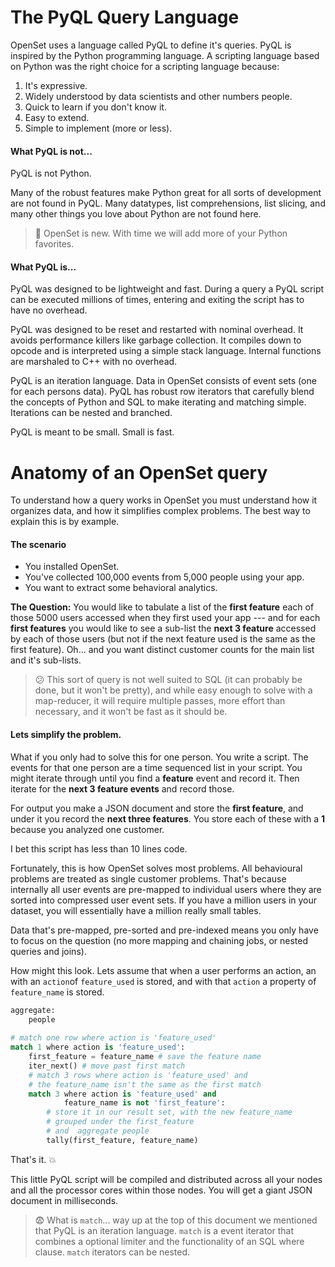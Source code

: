 # The PyQL Query Language

OpenSet uses a language called PyQL to define it's queries. PyQL is inspired by the Python programming language. A scripting language based on Python was the right choice for a scripting language because:
1. It's expressive.
2. Widely understood by data scientists and other numbers people.
3. Quick to learn if you don't know it.
4. Easy to extend.
5. Simple to implement (more or less).

#### What PyQL is not...

PyQL is not Python. 

Many of the robust features make Python great for all sorts of development are not found in PyQL. Many datatypes, list comprehensions, list slicing, and many other things you love about Python are not found here. 

> :baby: OpenSet is new. With time we will add more of your Python favorites.

#### What PyQL is...

PyQL was designed to be lightweight and fast. During a query a PyQL script can be executed millions of times, entering and exiting the script has to have no overhead.

PyQL was designed to be reset and restarted with nominal overhead. It avoids performance killers like garbage collection. It compiles down to opcode and is interpreted using a simple stack language. Internal functions are marshaled to C++ with no overhead. 

PyQL is an iteration language. Data in OpenSet consists of event sets (one for each persons data). PyQL has robust row iterators that carefully blend the concepts of Python and SQL to make iterating and matching simple. Iterations can be nested and branched.

PyQL is meant to be small. Small is fast.

# Anatomy of an  OpenSet query

To understand how a query works in OpenSet you must understand how it organizes data, and how it simplifies complex problems. The best way to explain this is by example.

#### The scenario

* You installed OpenSet.
* You've collected 100,000 events from 5,000 people using your app.
* You want to extract some behavioral analytics. 

**The Question:** You would like to tabulate a list of the **first feature** each of those 5000 users accessed when they first used your app --- and for each **first features** you would like to see a sub-list  the **next 3 feature** accessed by each of those users (but not if the next feature used is the same as the first feature). Oh... and you want distinct customer counts for the main list and it's sub-lists.

> :confused:  This sort of query is not well suited to SQL (it can probably be done, but it won't be pretty), and while easy enough to solve with a map-reducer, it will require multiple passes, more effort than necessary, and it won't be fast as it should be. 

#### Lets simplify the problem. 

What if you only had to solve this for one person. You write a script. The events for that one person are a time sequenced list in your script. You might iterate through until you find a **feature** event and record it. Then iterate for the **next 3 feature events** and record those. 

For output you make a JSON document and store the **first feature**, and under it you record the **next three features**. You store each of these with a **1** because you analyzed one customer.

I bet this script has less than 10 lines code. 

Fortunately, this is how OpenSet solves most problems. All behavioural problems are treated as single customer problems. That's because internally all user events are pre-mapped to individual users where they are sorted into compressed user event sets. If you have a million users in your dataset, you will essentially have a million really small tables.

Data that's pre-mapped, pre-sorted and pre-indexed means you only have to focus on the question (no more mapping and chaining jobs, or nested queries and joins).

How might this look. Lets assume that when a user performs an action, an with an `action`of `feature_used` is stored, and with that `action` a property of `feature_name` is stored.

```python
aggregate:
    people
      
# match one row where action is 'feature_used'
match 1 where action is 'feature_used':
    first_feature = feature_name # save the feature name
    iter_next() # move past first match
    # match 3 rows where action is 'feature_used' and
    # the feature_name isn't the same as the first match
    match 3 where action is 'feature_used' and 
            feature_name is not 'first_feature':
        # store it in our result set, with the new feature_name
        # grouped under the first_feature
        # and  aggregate people
        tally(first_feature, feature_name)
```

That's it. :boom:

This little PyQL script will be compiled and distributed across all your nodes and all the processor cores within those nodes. You will get a giant JSON document in milliseconds.

> :fearful: What is `match`... way up at the top of this document we mentioned that PyQL is an iteration language. `match` is a event iterator that combines a optional limiter and the functionality of an SQL where clause. `match` iterators can be nested.



